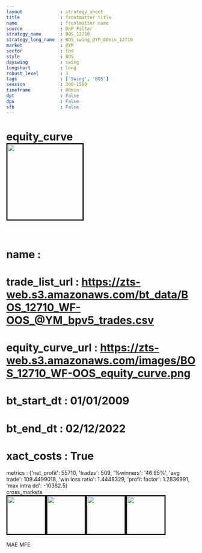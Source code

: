 ```yaml
---
layout              : strategy_sheet
title               : frontmatter title
name                : frontmatter name
source              : DnP Filter
strategy_name       : BOS_12710
strategy_long_name  : BOS_swing_@YM_80min_12710
market              : @YM
sector              : tbd
style               : BOS
dayswing            : swing
longshort           : long
robust_level        : 3
tags                : ['Swing', 'BOS']
session             : 300-1500
timeframe           : 80min
dpt                 : False
dps                 : False
sfb                 : False
---
```

equity_curve<br>
<img src='https://zts-web.s3.amazonaws.com/images/BOS_12710_WF-OOS_equity_curve.png' alt='' border=3 height=200><br><br>
================
name                : <br>
================
trade_list_url      : https://zts-web.s3.amazonaws.com/bt_data/BOS_12710_WF-OOS_@YM_bpv5_trades.csv<br>
================
equity_curve_url    : https://zts-web.s3.amazonaws.com/images/BOS_12710_WF-OOS_equity_curve.png<br>
================
bt_start_dt         : 01/01/2009<br>
================
bt_end_dt           : 02/12/2022<br>
================
xact_costs          : True<br>
================
metrics             : {'net_profit': 55710, 'trades': 509, '%winners': '46.95%', 'avg trade': 109.4499018, 'win loss ratio': 1.4448329, 'profit factor': 1.2836991, 'max intra dd': -10382.5}<br>
cross_markets<br>
<img src='https://zts-web.s3.amazonaws.com/images/BOS_12710_GrpStress_@ES_equity_curve.png' alt='' border=3 height=100><img src='https://zts-web.s3.amazonaws.com/images/BOS_12710_GrpStress_@EMD_equity_curve.png' alt='' border=3 height=100><img src='https://zts-web.s3.amazonaws.com/images/BOS_12710_GrpStress_@RTY_equity_curve.png' alt='' border=3 height=100><img src='https://zts-web.s3.amazonaws.com/images/BOS_12710_GrpStress_@NQ_equity_curve.png' alt='' border=3 height=100><br><br>
MAE
MFE
